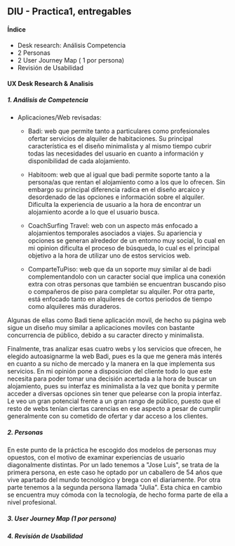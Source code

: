 ## DIU - Practica1, entregables

#### Índice
- Desk research: Análisis Competencia
- 2 Personas
- 2 User Journey Map  ( 1 por persona)
- Revisión de Usabilidad

#### UX Desk Research & Analisis
##### 1. Análisis de Competencia
- Aplicaciones/Web revisadas:
  - Badi: web que permite tanto a particulares como profesionales ofertar servicios de alquiler de habitaciones. Su principal característica es el diseño minimalista y al mismo tiempo cubrir todas las necesidades del usuario en cuanto a información y disponibilidad de cada alojamiento.

  - Habitoom: web que al igual que badi permite soporte tanto a la persona/as que rentan el alojamiento como a los que lo ofrecen. Sin embargo su principal diferencia radica en el diseño arcaico y desordenado de las opciones e información sobre el alquiler. Dificulta la experiencia de usuario a la hora de encontrar un alojamiento acorde a lo que el usuario busca.

  - CoachSurfing Travel: web con un aspecto más enfocado a alojamientos temporales asociados a viajes. Su apariencia y opciones se generan alrededor de un entorno muy social, lo cual en mi opinion dificulta el proceso de búsqueda, lo cual es el principal objetivo a la hora de utilizar uno de estos servicios web.

  - ComparteTuPiso: web que da un soporte muy similar al de badi complementandolo con un caracter social que implica una conexión extra con otras personas que también se encuentran buscando piso o compañeros de piso para completar su alquiler. Por otra parte, está enfocado tanto en alquileres de cortos periodos de tiempo como alquileres más duraderos.

Algunas de ellas como Badi tiene aplicación movil, de hecho su página web sigue un diseño muy similar a aplicaciones moviles con bastante concurrencia de público, debido a su caracter directo y minimalista.

Finalmente, tras analizar esas cuatro webs y los servicios que ofrecen, he elegido autoasignarme la web Badi, pues es la que me genera más interés en cuanto a su nicho de mercado y la manera en la que implementa sus servicios. En mi opinión pone a disposicion del cliente todo lo que este necesita para poder tomar una decisión acertada a la hora de buscar un alojamiento, pues su interfaz es minimalista a la vez que bonita y permite acceder a diversas opciones sin tener que pelearse con la propia interfaz. Le veo un gran potencial frente a un gran rango de público, puesto que el resto de webs tenían ciertas carencias en ese aspecto a pesar de cumplir generalmente con su cometido de ofertar y dar acceso a los clientes.

##### 2. Personas
En este punto de la práctica he escogido dos modelos de personas muy opuestos, con el motivo de examinar experiencias de usuario diagonalmente distintas. Por un lado tenemos a "Jose Luis", se trata de la primera persona, en este caso he optado por un caballero de 54 años que vive apartado del mundo tecnológico y brega con el diariamente. Por otra parte tenemos a la segunda persona llamada "Julia". Esta chica en cambio se encuentra muy cómoda con la tecnología, de hecho forma parte de ella a nivel profesional.

##### 3. User Journey Map (1 por persona)

##### 4. Revisión de Usabilidad
